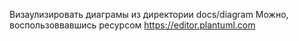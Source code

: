 Визаулизировать диаграмы из директории docs/diagram
Можно, воспользоввавшись ресурсом https://editor.plantuml.com